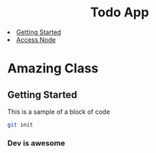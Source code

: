<h1 align="center">Todo App</h1>

<!-- Table of contents -->
<li>
    <a href="#getting-started">Getting Started</a>
</li>
<li>
    <a href="https://nodejs.org/en/">Access Node</a>
</li>

# Amazing Class

## Getting Started
This is a sample of a block of code

```sh
git init
```

### Dev is awesome

